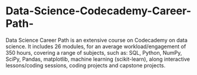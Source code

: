 # Data-Science-Codecademy-Career-Path-
Data Science Career Path is an extensive course on Codecademy on data science. It includes 26 modules, for an average workload/engagement of 350 hours, covering a range of subjects, such as: SQL, Python, NumPy, SciPy, Pandas, matplotlib, machine learning (scikit-learn), along interactive lessons/coding sessions, coding projects and capstone projects.

